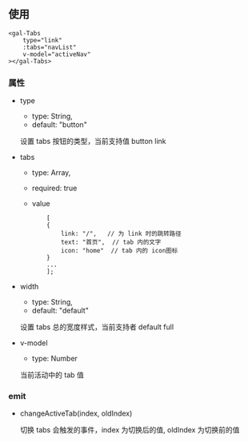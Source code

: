 ## 使用

```
<gal-Tabs
    type="link"
    :tabs="navList"
    v-model="activeNav"
></gal-Tabs>
```

### 属性

-   type

    -   type: String,
    -   default: "button"

    设置 tabs 按钮的类型，当前支持值 button link

-   tabs

    -   type: Array,
    -   required: true

    -   value
        ```
            [
            {
                link: "/",   // 为 link 时的跳转路径
                text: "首页",  // tab 内的文字
                icon: "home"  // tab 内的 icon图标
            }
            ...
            ];
        ```

-   width

    -   type: String,
    -   default: "default"

    设置 tabs 总的宽度样式，当前支持者 default full

-   v-model

    -   type: Number

    当前活动中的 tab 值

### emit

-   changeActiveTab(index, oldIndex)

    切换 tabs 会触发的事件，index 为切换后的值, oldIndex 为切换前的值
